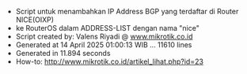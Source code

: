 - Script untuk menambahkan IP Address BGP yang terdaftar di Router NICE(OIXP)
- ke RouterOS dalam ADDRESS-LIST dengan nama "nice"
- Script created by: Valens Riyadi @ www.mikrotik.co.id
- Generated at 14 April 2025 01:00:13 WIB ... 11610 lines
- Generated in 11.894 seconds
- How-to: http://www.mikrotik.co.id/artikel_lihat.php?id=23
